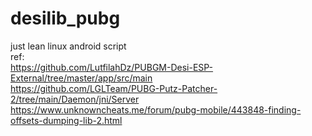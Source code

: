 # desilib_pubg
just lean linux android script <br>
ref: <br>
https://github.com/LutfilahDz/PUBGM-Desi-ESP-External/tree/master/app/src/main <br>
https://github.com/LGLTeam/PUBG-Putz-Patcher-2/tree/main/Daemon/jni/Server <br>
https://www.unknowncheats.me/forum/pubg-mobile/443848-finding-offsets-dumping-lib-2.html
